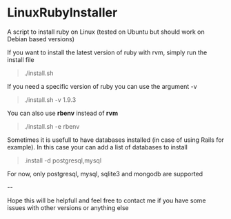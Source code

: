 LinuxRubyInstaller
==================

A script to install ruby on Linux (tested on Ubuntu but should work on Debian based versions)

If you want to install the latest version of ruby with rvm, simply run the install file
  > ./install.sh

If you need a specific version of ruby you can use the argument -v
  > ./install.sh -v 1.9.3

You can also use **rbenv** instead of **rvm**
  > ./install.sh -e rbenv 

Sometimes it is usefull to have databases installed (in case of using Rails for example). In this case your can add a list of databases to install
  > .install -d postgresql,mysql

For now, only postgresql, mysql, sqlite3 and mongodb are supported

--

Hope this will be helpfull and feel free to contact me if you have some issues with other versions or anything else